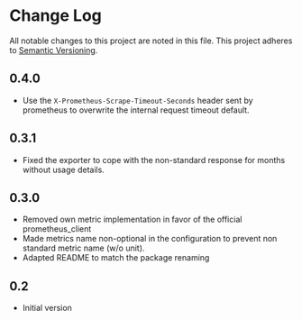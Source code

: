 Change Log
==========

All notable changes to this project are noted in this file. This project adheres to [Semantic
Versioning](http://semver.org/).

0.4.0
-----

- Use the `X-Prometheus-Scrape-Timeout-Seconds` header sent by
  prometheus to overwrite the internal request timeout default.

0.3.1
-----

- Fixed the exporter to cope with the non-standard response for months
  without usage details.

0.3.0
-----

- Removed own metric implementation in favor of the
  official prometheus_client
- Made metrics name non-optional in the configuration to prevent
  non standard metric name (w/o unit).
- Adapted README to match the package renaming

0.2
---

- Initial version

